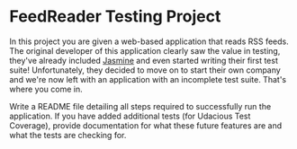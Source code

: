 # FeedReader Testing Project

In this project you are given a web-based application that reads RSS feeds. The original developer of this application clearly saw the value in testing, they've already included [Jasmine](http://jasmine.github.io/) and even started writing their first test suite! Unfortunately, they decided to move on to start their own company and we're now left with an application with an incomplete test suite. That's where you come in.

Write a README file detailing all steps required to successfully run the application. If you have added additional tests (for Udacious Test Coverage),  provide documentation for what these future features are and what the tests are checking for.
